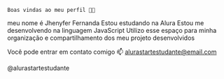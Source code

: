     Boas vindas ao meu perfil 💙💙

meu nome é Jhenyfer Fernanda 
Estou estudando na Alura
Estou me desenvolvendo na linguagem JavaScript
Utilizo esse espaço para minha organização e compartilhamento dos meu projeto desenvolvidos 

Você pode entrar em contato comigo 📫
alurastartestudante@email.com

@alurastartestudante
